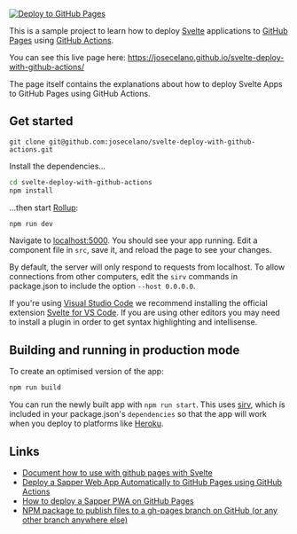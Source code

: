 [![Deploy to GitHub Pages](https://github.com/josecelano/svelte-deploy-with-github-actions/actions/workflows/deploy.yml/badge.svg)](https://github.com/josecelano/svelte-deploy-with-github-actions/actions/workflows/deploy.yml)

This is a sample project to learn how to deploy [Svelte](https://svelte.dev) applications to [GitHub Pages](https://pages.github.com/) using [GitHub Actions](https://docs.github.com/en/actions).

You can see this live page here: https://josecelano.github.io/svelte-deploy-with-github-actions/

The page itself contains the explanations about how to deploy Svelte Apps to GitHub Pages using GitHub Actions.

## Get started

```
git clone git@github.com:josecelano/svelte-deploy-with-github-actions.git
```

Install the dependencies...

```bash
cd svelte-deploy-with-github-actions
npm install
```

...then start [Rollup](https://rollupjs.org):

```bash
npm run dev
```

Navigate to [localhost:5000](http://localhost:5000). You should see your app running. Edit a component file in `src`, save it, and reload the page to see your changes.

By default, the server will only respond to requests from localhost. To allow connections from other computers, edit the `sirv` commands in package.json to include the option `--host 0.0.0.0`.

If you're using [Visual Studio Code](https://code.visualstudio.com/) we recommend installing the official extension [Svelte for VS Code](https://marketplace.visualstudio.com/items?itemName=svelte.svelte-vscode). If you are using other editors you may need to install a plugin in order to get syntax highlighting and intellisense.

## Building and running in production mode

To create an optimised version of the app:

```bash
npm run build
```

You can run the newly built app with `npm run start`. This uses [sirv](https://github.com/lukeed/sirv), which is included in your package.json's `dependencies` so that the app will work when you deploy to platforms like [Heroku](https://heroku.com).

## Links

* [Document how to use with github pages with Svelte](https://github.com/sveltejs/v2.svelte.dev/issues/360)
* [Deploy a Sapper Web App Automatically to GitHub Pages using GitHub Actions](https://gavinr.com/svelte-sapper-github-pages-actions/)
* [How to deploy a Sapper PWA on GitHub Pages](https://dev.to/pixeline/how-to-deploy-a-sapper-pwa-on-github-pages-47lc)
* [NPM package to publish files to a gh-pages branch on GitHub (or any other branch anywhere else)](https://www.npmjs.com/package/gh-pages)
